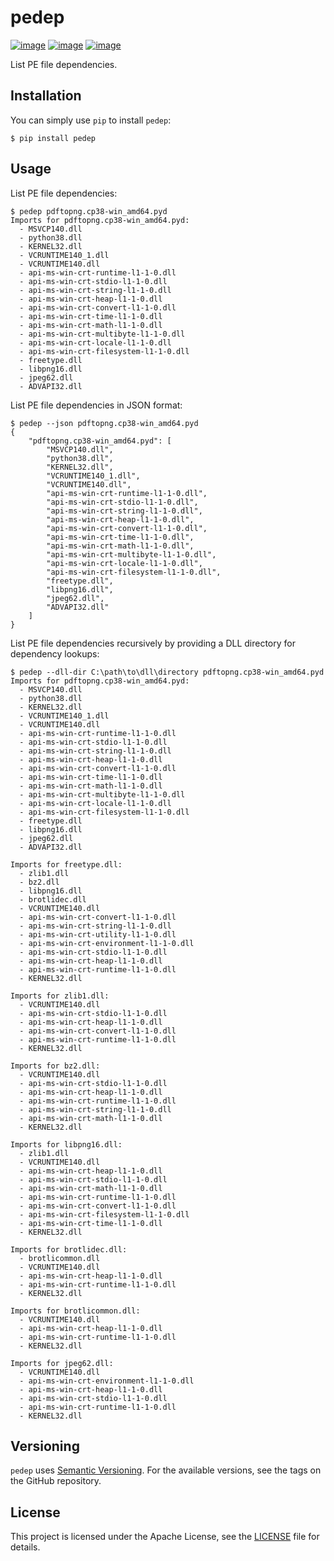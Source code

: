 # pedep

[![image](https://img.shields.io/pypi/v/pedep.svg)](https://pypi.org/project/pedep/) [![image](https://img.shields.io/pypi/pyversions/pedep.svg)](https://pypi.org/project/pedep/) [![image](https://img.shields.io/badge/code%20style-black-000000.svg)](https://github.com/ambv/black)

List PE file dependencies.

## Installation

You can simply use `pip` to install `pedep`:

```
$ pip install pedep
```

## Usage

List PE file dependencies:

```
$ pedep pdftopng.cp38-win_amd64.pyd
Imports for pdftopng.cp38-win_amd64.pyd:
  - MSVCP140.dll
  - python38.dll
  - KERNEL32.dll
  - VCRUNTIME140_1.dll
  - VCRUNTIME140.dll
  - api-ms-win-crt-runtime-l1-1-0.dll
  - api-ms-win-crt-stdio-l1-1-0.dll
  - api-ms-win-crt-string-l1-1-0.dll
  - api-ms-win-crt-heap-l1-1-0.dll
  - api-ms-win-crt-convert-l1-1-0.dll
  - api-ms-win-crt-time-l1-1-0.dll
  - api-ms-win-crt-math-l1-1-0.dll
  - api-ms-win-crt-multibyte-l1-1-0.dll
  - api-ms-win-crt-locale-l1-1-0.dll
  - api-ms-win-crt-filesystem-l1-1-0.dll
  - freetype.dll
  - libpng16.dll
  - jpeg62.dll
  - ADVAPI32.dll
```

List PE file dependencies in JSON format:

```
$ pedep --json pdftopng.cp38-win_amd64.pyd
{
    "pdftopng.cp38-win_amd64.pyd": [
        "MSVCP140.dll",
        "python38.dll",
        "KERNEL32.dll",
        "VCRUNTIME140_1.dll",
        "VCRUNTIME140.dll",
        "api-ms-win-crt-runtime-l1-1-0.dll",
        "api-ms-win-crt-stdio-l1-1-0.dll",
        "api-ms-win-crt-string-l1-1-0.dll",
        "api-ms-win-crt-heap-l1-1-0.dll",
        "api-ms-win-crt-convert-l1-1-0.dll",
        "api-ms-win-crt-time-l1-1-0.dll",
        "api-ms-win-crt-math-l1-1-0.dll",
        "api-ms-win-crt-multibyte-l1-1-0.dll",
        "api-ms-win-crt-locale-l1-1-0.dll",
        "api-ms-win-crt-filesystem-l1-1-0.dll",
        "freetype.dll",
        "libpng16.dll",
        "jpeg62.dll",
        "ADVAPI32.dll"
    ]
}
```

List PE file dependencies recursively by providing a DLL directory for dependency lookups:

```
$ pedep --dll-dir C:\path\to\dll\directory pdftopng.cp38-win_amd64.pyd
Imports for pdftopng.cp38-win_amd64.pyd:
  - MSVCP140.dll
  - python38.dll
  - KERNEL32.dll
  - VCRUNTIME140_1.dll
  - VCRUNTIME140.dll
  - api-ms-win-crt-runtime-l1-1-0.dll
  - api-ms-win-crt-stdio-l1-1-0.dll
  - api-ms-win-crt-string-l1-1-0.dll
  - api-ms-win-crt-heap-l1-1-0.dll
  - api-ms-win-crt-convert-l1-1-0.dll
  - api-ms-win-crt-time-l1-1-0.dll
  - api-ms-win-crt-math-l1-1-0.dll
  - api-ms-win-crt-multibyte-l1-1-0.dll
  - api-ms-win-crt-locale-l1-1-0.dll
  - api-ms-win-crt-filesystem-l1-1-0.dll
  - freetype.dll
  - libpng16.dll
  - jpeg62.dll
  - ADVAPI32.dll

Imports for freetype.dll:
  - zlib1.dll
  - bz2.dll
  - libpng16.dll
  - brotlidec.dll
  - VCRUNTIME140.dll
  - api-ms-win-crt-convert-l1-1-0.dll
  - api-ms-win-crt-string-l1-1-0.dll
  - api-ms-win-crt-utility-l1-1-0.dll
  - api-ms-win-crt-environment-l1-1-0.dll
  - api-ms-win-crt-stdio-l1-1-0.dll
  - api-ms-win-crt-heap-l1-1-0.dll
  - api-ms-win-crt-runtime-l1-1-0.dll
  - KERNEL32.dll

Imports for zlib1.dll:
  - VCRUNTIME140.dll
  - api-ms-win-crt-stdio-l1-1-0.dll
  - api-ms-win-crt-heap-l1-1-0.dll
  - api-ms-win-crt-convert-l1-1-0.dll
  - api-ms-win-crt-runtime-l1-1-0.dll
  - KERNEL32.dll

Imports for bz2.dll:
  - VCRUNTIME140.dll
  - api-ms-win-crt-stdio-l1-1-0.dll
  - api-ms-win-crt-heap-l1-1-0.dll
  - api-ms-win-crt-runtime-l1-1-0.dll
  - api-ms-win-crt-string-l1-1-0.dll
  - api-ms-win-crt-math-l1-1-0.dll
  - KERNEL32.dll

Imports for libpng16.dll:
  - zlib1.dll
  - VCRUNTIME140.dll
  - api-ms-win-crt-heap-l1-1-0.dll
  - api-ms-win-crt-stdio-l1-1-0.dll
  - api-ms-win-crt-math-l1-1-0.dll
  - api-ms-win-crt-runtime-l1-1-0.dll
  - api-ms-win-crt-convert-l1-1-0.dll
  - api-ms-win-crt-filesystem-l1-1-0.dll
  - api-ms-win-crt-time-l1-1-0.dll
  - KERNEL32.dll

Imports for brotlidec.dll:
  - brotlicommon.dll
  - VCRUNTIME140.dll
  - api-ms-win-crt-heap-l1-1-0.dll
  - api-ms-win-crt-runtime-l1-1-0.dll
  - KERNEL32.dll

Imports for brotlicommon.dll:
  - VCRUNTIME140.dll
  - api-ms-win-crt-heap-l1-1-0.dll
  - api-ms-win-crt-runtime-l1-1-0.dll
  - KERNEL32.dll

Imports for jpeg62.dll:
  - VCRUNTIME140.dll
  - api-ms-win-crt-environment-l1-1-0.dll
  - api-ms-win-crt-heap-l1-1-0.dll
  - api-ms-win-crt-stdio-l1-1-0.dll
  - api-ms-win-crt-runtime-l1-1-0.dll
  - KERNEL32.dll
```

## Versioning

`pedep` uses [Semantic Versioning](https://semver.org/). For the available versions, see the tags on the GitHub repository.

## License

This project is licensed under the Apache License, see the [LICENSE](https://github.com/vinayak-mehta/pedep/blob/master/LICENSE) file for details.
